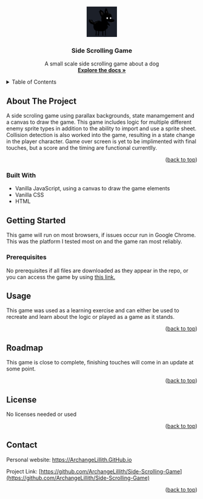 <!-- PROJECT LOGO -->
<br />
<div align="center">
  <a href="https://github.com/ArchangeLillith/Side-Scrolling-Game">
    <img src="./images/logo.png" alt="Logo" width="80" height="80">
  </a>

<h3 align="center">Side Scrolling Game</h3>

  <p align="center">
    A small scale side scrolling game about a dog
    <br />
    <a href="https://github.com/ArchangeLillith/Side-Scrolling-Game"><strong>Explore the docs »</strong></a>
    <br />
  </p>
</div>



<!-- TABLE OF CONTENTS -->
<details>
  <summary>Table of Contents</summary>
  <ol>
    <li>
      <a href="#about-the-project">About The Project</a>
      <ul>
        <li><a href="#built-with">Built With</a></li>
      </ul>
    </li>
    <li>
      <a href="#getting-started">Getting Started</a>
      <ul>
        <li><a href="#prerequisites">Prerequisites</a></li>
      </ul>
    </li>
    <li><a href="#usage">Usage</a></li>
    <li><a href="#roadmap">Roadmap</a></li>
    <li><a href="#contributing">Contributing</a></li>
    <li><a href="#license">License</a></li>
    <li><a href="#contact">Contact</a></li>
    <li><a href="#acknowledgments">Acknowledgments</a></li>
  </ol>
</details>



<!-- ABOUT THE PROJECT -->
## About The Project

A side scroling game using parallax backgrounds, state manamgement and a canvas to draw the game. This game includes logic for multiple different enemy sprite types in addition to the ability to import and use a sprite sheet. Collision detection is also worked into the game, resulting in a state change in the player character. Game over screen is yet to be implimented with final touches, but a score and the timing are functional currentlly. 
<p align="right">(<a href="#readme-top">back to top</a>)</p>



### Built With

* Vanilla JavaScript, using a canvas to draw the game elements
* Vanilla CSS
* HTML


<!-- GETTING STARTED -->
## Getting Started

This game will run on most browsers, if issues occur run in Google Chrome. This was the platform I tested most on and the game ran most reliably. 

### Prerequisites

No prerequisites if all files are downloaded as they appear in the repo, or you can access the game by using <a href="https://archangelillith.github.io/Side-Scrolling-Game/">this link.</a>


<!-- USAGE EXAMPLES -->
## Usage

This game was used as a learning exercise and can either be used to recreate and learn about the logic or played as a game as it stands. 

<p align="right">(<a href="#readme-top">back to top</a>)</p>



<!-- ROADMAP -->
## Roadmap

This game is close to complete, finishing touches will come in an update at some point. 

<p align="right">(<a href="#readme-top">back to top</a>)</p>





<!-- LICENSE -->
## License

No licenses needed or used

<p align="right">(<a href="#readme-top">back to top</a>)</p>



<!-- CONTACT -->
## Contact

Personal website: <a href='[https://ArchangeLillith.GitHub.io]'>https://ArchangeLillith.GitHub.io</a>

Project Link: [https://github.com/ArchangeLillith/Side-Scrolling-Game](https://github.com/ArchangeLillith/Side-Scrolling-Game)

<p align="right">(<a href="#readme-top">back to top</a>)</p>
